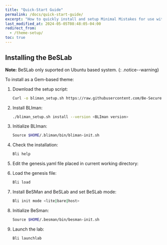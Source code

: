 ```yaml
---
title: "Quick-Start Guide"
permalink: /docs/quick-start-guide/
excerpt: "How to quickly install and setup Minimal Mistakes for use with GitHub Pages."
last_modified_at: 2024-05-05T08:48:05-04:00
redirect_from:
  - /theme-setup/
toc: true
---
```


## Installing the BeSLab

**Note:** BeSLab only suported on Ubuntu based system.
{: .notice--warning}

To install as a Gem-based theme:

1. Download the setup script:

   ```bash
   Curl -o bliman_setup.sh https://raw.githubusercontent.com/Be-Secure/BLIman/main/bliman_setup.sh
   ```

2. Install BLIman:

   ```bash
   ./bliman_setup.sh install --version <BLIman version>
   ```

3. Initialize BLIman:

   ```bash
   Source $HOME/.bliman/bin/bliman-init.sh
   ```

4. Check the installation:

   ```bash
   Bli help
   ```

5. Edit the genesis.yaml file placed in current working directory:

6. Load the genesis file:

   ```bash
   Bli load
   ```

7. Install BeSMan and BeSLab and set BeSLab mode:

   ```bash
   Bli init mode <lite|bare|host>
   ```

8. Initialize BeSman:

   ```bash
   Source $HOME/.besman/bin/besman-init.sh
   ```

9. Launch the lab:

   ```bash
   Bli launchlab
   ```



